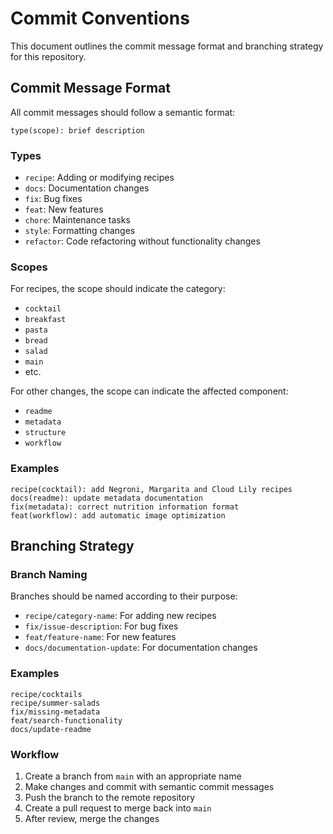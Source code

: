 # Commit Conventions

This document outlines the commit message format and branching strategy for this repository.

## Commit Message Format

All commit messages should follow a semantic format:

```
type(scope): brief description
```

### Types

- `recipe`: Adding or modifying recipes
- `docs`: Documentation changes
- `fix`: Bug fixes
- `feat`: New features
- `chore`: Maintenance tasks
- `style`: Formatting changes
- `refactor`: Code refactoring without functionality changes

### Scopes

For recipes, the scope should indicate the category:
- `cocktail`
- `breakfast`
- `pasta`
- `bread`
- `salad`
- `main`
- etc.

For other changes, the scope can indicate the affected component:
- `readme`
- `metadata`
- `structure`
- `workflow`

### Examples

```
recipe(cocktail): add Negroni, Margarita and Cloud Lily recipes
docs(readme): update metadata documentation
fix(metadata): correct nutrition information format
feat(workflow): add automatic image optimization
```

## Branching Strategy

### Branch Naming

Branches should be named according to their purpose:

- `recipe/category-name`: For adding new recipes
- `fix/issue-description`: For bug fixes
- `feat/feature-name`: For new features
- `docs/documentation-update`: For documentation changes

### Examples

```
recipe/cocktails
recipe/summer-salads
fix/missing-metadata
feat/search-functionality
docs/update-readme
```

### Workflow

1. Create a branch from `main` with an appropriate name
2. Make changes and commit with semantic commit messages
3. Push the branch to the remote repository
4. Create a pull request to merge back into `main`
5. After review, merge the changes

